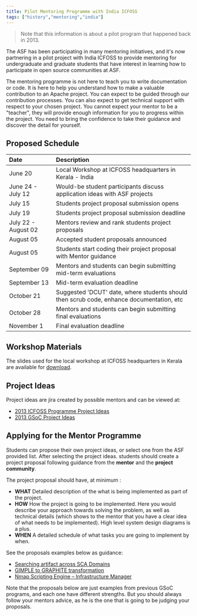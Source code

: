 ```yaml
---
title: Pilot Mentoring Programme with India ICFOSS
tags: ["history","mentoring","india"]
---
```


> Note that this information is about a pilot program that
> happened back in 2013.

The ASF has been participating in many mentoring initiatives, and it's now
partnering in a pilot project with India ICFOSS to provide mentoring for
undergraduate and graduate students that have interest in learning how
to participate in open source communities at ASF.

The mentoring programme is not here to teach you to write documentation or
code. It is here to help you understand how to make a valuable contribution
to an Apache project. You can expect to be guided through our contribution
processes. You can also expect to get technical support with respect to
your chosen project. You cannot expect your mentor to be a "teacher", they
will provide enough information for you to progress within the project. You
need to bring the confidence to take their guidance and discover the detail
for yourself.

<a name="Schedule"></a>
## Proposed Schedule

| Date | Description |
| :--- | :--- |
| June 20 | Local Workshop at ICFOSS headquarters in Kerala - India |
| June 24 - July 12 | Would-be student participants discuss application ideas with ASF projects |
| July 15 | Students project proposal submission opens |
| July 19 | Students project proposal submission deadline |
| July 22 - August 02 | Mentors review and rank students project proposals |
| August 05 | Accepted student proposals announced |
| August 05 | Students start coding their project proposal with Mentor guidance |
| September 09 | Mentors and students can begin submitting mid-term evaluations |
| September 13 | Mid-term evaluation deadline |
| October  21 | Suggested 'DCUT' date, where students should then scrub code, enhance documentation, etc  |
| October 28 | Mentors and students can begin submitting final evaluations |
| November 1 | Final evaluation deadline |

<a name="MentoringProgramme-WorkshopMaterials"></a>
## Workshop Materials

The slides used for the local workshop at ICFOSS headquarters in Kerala are available for [download](https://people.apache.org/~lresende/presentations/asf-icfoss-mentoring.pdf).


<a name="MentoringProgramme-ProjectIdeas"></a>
## Project Ideas

Project ideas are jira created by possible mentors and can be viewed at:


+ [2013 ICFOSS Programme Project Ideas](https://s.apache.org/icfoss2013ideas)
+ [2013 GSoC Project Ideas](https://s.apache.org/gsoc2013ideas)


<a name="MentoringProgramme-ApplyingfortheMentorProgramme"></a>
## Applying for the Mentor Programme

Students can propose their own project ideas, or select one from the ASF provided list. After selecting the project ideas. students should create a project proposal following guidance from the **mentor** and the **project community**.

The project proposal should have, at minimum :

+ **WHAT** Detailed description of the what is being implemented as part of the project.
+ **HOW** How the project is going to be implemented. Here you would describe your approach towards solving the problem, as well as technical details (which shows to the mentor that you have a clear idea of what needs to be implemented). High level system design diagrams is a plus.
+ **WHEN** A detailed schedule of what tasks you are going to implement by when.

See the proposals examples below as guidance:

+ [Searching artifact across SCA Domains](https://cwiki.apache.org/confluence/display/TUSCANYWIKI/Searching+artifacts+across+SCA+domain)
+ [GIMPLE to GRAPHITE transformation](http://students.fim.uni-passau.de/~grosser/gcc_soc/)
+ [Nmap Scripting Engine – Infrastructure Manager](http://opendz.org/users/tixxdz/gsoc/gsoc_2010_proposal_nmap_scripting_engine_short_version.pdf)

Note that the proposals below are just examples from previous GSoC programs, and each one have different strengths. But you should always follow your mentors advice, as he is the one that is going to be judging your proposals.
